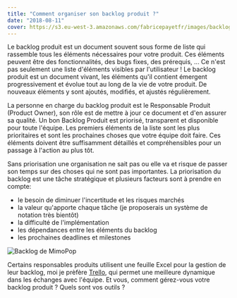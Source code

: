 ```yaml
---
title: "Comment organiser son backlog produit ?"
date: "2018-08-11"
cover: https://s3.eu-west-3.amazonaws.com/fabricepayetfr/images/backlog-mimopop.jpg
---
```


Le backlog produit est un document souvent sous forme de liste qui rassemble tous les éléments nécessaires pour votre produit. Ces éléments peuvent être des fonctionnalités, des bugs fixes, des prérequis, ... Ce n'est pas seulement une liste d'éléments visibles par l'utilisateur ! Le backlog produit est un document vivant, les éléments qu'il contient émergent progressivement et évolue tout au long de la vie de votre produit. De nouveaux éléments y sont ajoutés, modifiés, et ajustés régulièrement.

La personne en charge du backlog produit est le Responsable Produit (Product Owner), son rôle est de mettre à jour ce document et d'en assurer sa qualité. Un bon Backlog Produit est priorisé, transparent et disponible pour toute l'équipe. Les premiers éléments de la liste sont les plus prioritaires et sont les prochaines choses que votre équipe doit faire. Ces éléments doivent être suffisamment détaillés et compréhensibles pour un passage à l'action au plus tôt.

Sans priorisation une organisation ne sait pas ou elle va et risque de passer son temps sur des choses qui ne sont pas importantes. La priorisation du backlog est une tâche stratégique et plusieurs facteurs sont à prendre en compte:
- le besoin de diminuer l'incertitude et les risques marchés
- la valeur qu'apporte chaque tâche (je proposerais un système de notation très bientôt)
- la difficulté de l'implémentation
- les dépendances entre les éléments du backlog
- les prochaines deadlines et milestones

![Backlog de MimoPop](https://s3.eu-west-3.amazonaws.com/fabricepayetfr/images/backlog-mimopop.jpg)

Certains responsables produits utilisent une feuille Excel pour la gestion de leur backlog, moi je prèfère [Trello](https://trello.com), qui permet une meilleure dynamique dans les échanges avec l'équipe. Et vous, comment gérez-vous votre backlog produit ? Quels sont vos outils ?






